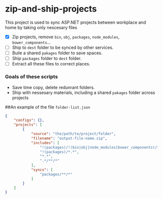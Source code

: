 # zip-and-ship-projects

This project is used to sync ASP.NET projects between workplace and home by taking only nescesary files
* [x] Zip projects, remove `bin`, `obj`, `packages`, `node_modules`, `bower_components`...
* [ ] Ship to `dest` folder to be synced by other services.
* [ ] Buile a shared `pakages` folder to save spaces.
* [ ] Ship `packages` folder to `dest` folder.
* [ ] Extract all these files to correct places.

### Goals of these scripts
* Save time copy, delete redunrant folders.
* Ship with nessesary materials, including a shared `pakages` folder across projects

##An example of the file `folder-list.json`
```json
{
    "configs": {},
    "projects": [
        {
            "source": "the/path/to/project/folder",
            "filename": "output-file-name.zip",
            "includes": [
                "!(packages)/!(bin|obj|node_modules|bower_components)/**/*.*",
                "!(packages)/*.*",
                "*.*",
                ".*/**/*"
            ],
            "syncs": [
                "packages/**/*"
            ]
        }
    ]
}
```